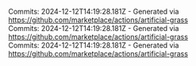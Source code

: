 Commits: 2024-12-12T14:19:28.181Z - Generated via https://github.com/marketplace/actions/artificial-grass
<br>
Commits: 2024-12-12T14:19:28.181Z - Generated via https://github.com/marketplace/actions/artificial-grass
<br>
Commits: 2024-12-12T14:19:28.181Z - Generated via https://github.com/marketplace/actions/artificial-grass
<br>
